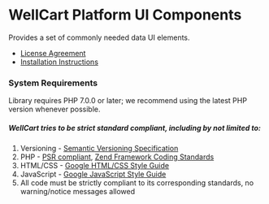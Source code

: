 WellCart Platform UI Components
===============================

Provides a set of commonly needed data UI elements.

* [License Agreement](LICENSE.md)
* [Installation Instructions](docs/Component_Installation_Instructions.md)

### System Requirements

Library requires PHP 7.0.0 or later; we recommend using the
latest PHP version whenever possible.

##### WellCart tries to be strict standard compliant, including by not limited to:

1. Versioning - [Semantic Versioning Specification](http://semver.org)
2. PHP - [PSR compliant](https://github.com/php-fig/fig-standards), [Zend Framework Coding Standards](http://framework.zend.com/manual/current/en/ref/coding.standard.html)
3. HTML/CSS - [Google HTML/CSS Style Guide](https://google.github.io/styleguide/htmlcssguide.xml)
4. JavaScript - [Google JavaScript Style Guide](https://google.github.io/styleguide/javascriptguide.xml)
5. All code must be strictly compliant to its corresponding standards, no warning/notice messages allowed